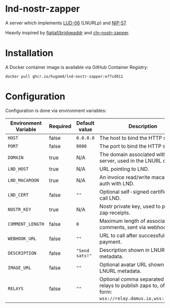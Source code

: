 # lnd-nostr-zapper

A server which implements [LUD-06](https://github.com/lnurl/luds/blob/luds/06.md) (LNURLp) and
[NIP-57](https://github.com/nostr-protocol/nips/blob/master/57.md).

Heavily inspired by [fiatjaf/bridgeaddr](https://github.com/fiatjaf/bridgeaddr/tree/master) and [cln-nostr-zapper](https://github.com/jb55/cln-nostr-zapper/tree/master).

# Installation

A Docker container image is available via GitHub Container Registry:
```
docker pull ghcr.io/hugomd/lnd-nostr-zapper:e77cd011
```

# Configuration
Configuration is done via environment variables:

| Environment Variable  | Required | Default value | Description |
| --------------------- | -------- | ------------- | ----------- |
| `HOST`                | false    | `0.0.0.0`      | The host to bind the HTTP server to. | 
| `PORT`                | false    | `8080`         | The port to bind the HTTP server to. | 
| `DOMAIN`              | true     | N/A            | The domain associated with the server, used in the LNURL callback. | 
| `LND_HOST`            | true     | N/A            | URL pointing to LND.                  | 
| `LND_MACAROON`        | true     | N/A            | An invoice read/write macaroon for auth with LND. | 
| `LND_CERT`            | false    | `""`           | Optional self-signed certificate to call LND. | 
| `NOSTR_KEY`           | true     | N/A            | Nostr private key, used to publish zap receipts. | 
| `COMMENT_LENGTH`      | false    | `0`            | Maximum length of associated comments, sent via webhook. | 
| `WEBHOOK_URL`         | false    | `""`           | URL to call after successful payment. | 
| `DESCRIPTION`         | false    | `"Send sats!"` | Description shown in LNURL metadata. | 
| `IMAGE_URL`           | false    | `""`           | Optional avatar URL shown in LNURL metadata. | 
| `RELAYS`              | false    | `""`           | Optional comma separated list of relays to publish zaps to, of the form: `wss://relay.damus.io,wss://brb.io`. | 
